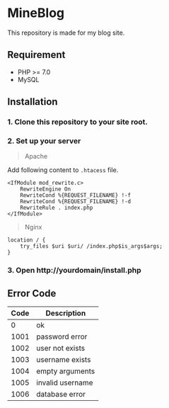 # MineBlog

This repository is made for my blog site.

## Requirement

* PHP >= 7.0
* MySQL

## Installation

### 1. Clone this repository to your site root.

### 2. Set up your server
> Apache

Add following content to ```.htacess``` file.

```
<IfModule mod_rewrite.c>
    RewriteEngine On
    RewriteCond %{REQUEST_FILENAME} !-f
    RewriteCond %{REQUEST_FILENAME} !-d
    RewriteRule . index.php
</IfModule>
```


> Nginx

```
location / {
    try_files $uri $uri/ /index.php$is_args$args;
}
```

### 3. Open http://yourdomain/install.php

## Error Code

|Code|Description|
|---|---|
|0|ok|
|1001|password error|
|1002|user not exists|
|1003|username exists|
|1004|empty arguments|
|1005|invalid username|
|1006|database error|